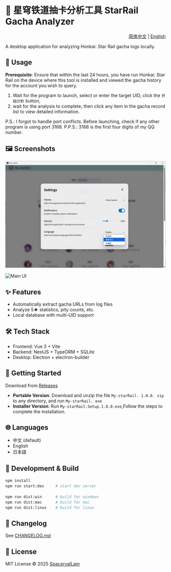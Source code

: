 # 🌠 星穹铁道抽卡分析工具 StarRail Gacha Analyzer

<div align="right">
  <a href="README.zh-CN.md">简体中文</a> | <a href="README.md">English</a>
</div>


A desktop application for analyzing Honkai: Star Rail gacha logs locally.

## 📖 Usage

**Prerequisite**: Ensure that within the last 24 hours, you have run Honkai: Star Rail on the device where this tool is installed and viewed the gacha history for the account you wish to query.

1. Wait for the program to launch, select or enter the target UID, click the `开始分析` button,
2. wait for the analysis to complete, then click any item in the gacha record list to view detailed information.

P.S.: I forgot to handle port conflicts. Before launching, check if any other program is using port 3168.
P.P.S.: 3168 is the first four digits of my QQ number.

## 🖼️ Screenshots

![Settings](docs/screenshot1.png)

![Main UI](docs/screenshot2.gif)

## ✨ Features

- Automatically extract gacha URLs from log files
- Analyze 5★ statistics, pity counts, etc.
- Local database with multi-UID support


## 🛠️ Tech Stack

- Frontend: Vue 3 + Vite
- Backend: NestJS + TypeORM + SQLite
- Desktop: Electron + electron-builder

## 🚀 Getting Started

Download from [Releases](https://github.com/SpacervalLam/StarRail-toolkit/releases)

- **Portable Version**: Download and unzip the file `My-starRail. 1.0.0. zip` to any directory, and run `My-starRail. exe`
- **Installer Version**: Run `My-starRail.Setup.1.0.0.exe`,Follow the steps to complete the installation.  


## 🌐 Languages

- 中文 (default)
- English
- 日本語

## 🧩 Development & Build

```bash
npm install
npm run start:dev     # start dev server

npm run dist:win      # build for windows
npm run dist:mac      # build for mac
npm run dist:linux    # build for linux
````

## 📝 Changelog

See [CHANGELOG.md](./CHANGELOG.md)

## 📄 License

MIT License © 2025 [SpacervalLam](https://github.com/SpacervalLam/StarRail-toolkit/blob/main/LICENSE) 


